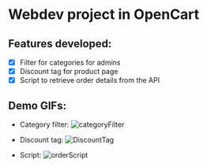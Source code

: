 # Webdev project in OpenCart

## Features developed:

- [x] Filter for categories for admins
- [x] Discount tag for product page
- [x] Script to retrieve order details from the API

## Demo GIFs:

- Category filter:
![categoryFilter](https://user-images.githubusercontent.com/44839765/220382583-453aeadf-8484-400b-ad05-c418e55d95f2.gif)

- Discount tag:
![DiscountTag](https://user-images.githubusercontent.com/44839765/220382796-8097791a-08f4-46f6-be00-a979b9fc6e23.gif)

- Script:
![orderScript](https://user-images.githubusercontent.com/44839765/220382878-bdf3c23e-018f-4dd7-a1ff-186e36248bec.gif)


